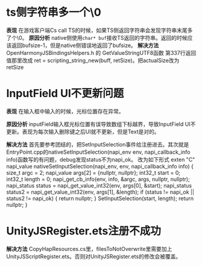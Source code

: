 # ts侧字符串多一个\0
**表现**
在游戏客户端Cs call TS的时候，如果TS侧返回字符串会发现字符串末尾多了个\0。
**原因分析**
native侧使用`char* buf`接收TS返回的字符串。返回的时候应该返回bufsize-1，但是native侧错误地返回了bufsize。
**解决方法**
OpenHarmonyJSBindingsHelpers.h 的 GetValueStringUTF8函数 第337行返回值那里改成  ret = scripting_string_new(buff, retSize)。把actualSize改为retSize

# InputField UI不更新问题
**表现**
在输入框中输入的时候，光标位置存在异常。

**原因分析**
inputField输入框光标位置有误导致数组下标越界，导致InputField UI不更新。表现为每次输入删除键之后UI就不更新，但是Text是对的。

**解决方法**
首先要参考团结的，把SetInputSelection事件给注册进去。其次就是EntryPoint.cpp的nativeSetInputSelection(napi_env env, napi_callback_info info)函数写的有问题，debug发现status不为napi_ok。
改为如下形式
exten "C" napi_value nativeSetInputSelection(napi_env, env, napi_callback_info info)
{
    size_t argc = 2;
    napi_value args[2] = {nullptr, nullptr};
    int32_t start = 0;
    int32_t length = 0;
    napi_get_cb_info(env, info, &argc, args, nullptr, nullptr);
    napi_status status = napi_get_value_int32(env, args[0], &start);
    napi_status status2 = napi_get_value_int32(env, args[1], &length);
    if (status != napi_ok || status2 != napi_ok)
    {
        return nullptr;
    }
    SetInputSelection(start, length);
    return nullptr;
}

# UnityJSRegister.ets注册不成功
**解决方法**
CopyHapResources.cs里，filesToNotOverwrite里需要加上UnityJSScriptRegister.ets。否则对UnityJSRegister.ets的修改会被覆盖。
